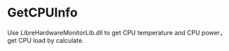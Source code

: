 # GetCPUInfo
Use LibreHardwareMonitorLib.dll to get CPU temperature and CPU power，get CPU load by calculate.
